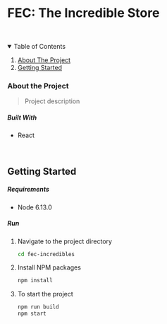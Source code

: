 # FEC: The Incredible Store

&nbsp;

<!-- TABLE OF CONTENTS -->
<details open="open">
  <summary> Table of Contents</summary>
  <ol>
    <li>
      <a href="#about-the-project">About The Project</a>
    </li>
    <li>
      <a href="#getting-started">Getting Started</a>
    </li>
  </ol>
</details>

### About the Project
> Project description


##### Built With
- React

&nbsp;

<!-- GETTING STARTED -->

## Getting Started

##### Requirements
- Node 6.13.0

##### Run


1. Navigate to the project directory
   ```sh
   cd fec-incredibles
   ```
2. Install NPM packages
   ```sh
   npm install
   ```
3. To start the project
   ```sh
   npm run build
   npm start
   ```


&nbsp;


